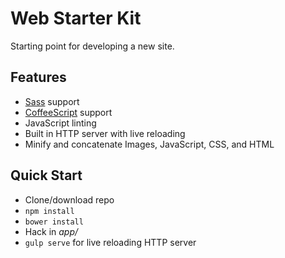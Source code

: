 # Web Starter Kit

Starting point for developing a new site.

## Features

* [Sass](http://sass-lang.com/) support
* [CoffeeScript](http://coffeescript.org/) support
* JavaScript linting
* Built in HTTP server with live reloading
* Minify and concatenate Images, JavaScript, CSS, and HTML

## Quick Start

* Clone/download repo
* `npm install`
* `bower install`
* Hack in *app/*
* `gulp serve` for live reloading HTTP server
